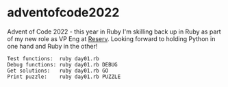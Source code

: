 # adventofcode2022
Advent of Code 2022  - this year in Ruby 
I'm skilling back up in Ruby as part of my new role as VP Eng at <a href="https://reserv.com/">Reserv</a>. Looking forward to holding Python in one hand and Ruby in the other!
  
```
Test functions:  ruby day01.rb  
Debug functions: ruby day01.rb DEBUG  
Get solutions:   ruby day01.rb GO  
Print puzzle:    ruby day01.rb PUZZLE  
```
